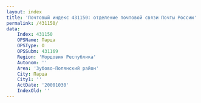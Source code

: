 ```yaml
---
layout: index
title: 'Почтовый индекс 431150: отделение почтовой связи Почты России'
permalink: /431150/
data:
    Index: 431150
    OPSName: Парца
    OPSType: О
    OPSSubm: 431169
    Region: 'Мордовия Республика'
    Autonom: ''
    Area: 'Зубово-Полянский район'
    City: Парца
    City1: ''
    ActDate: '20001030'
    IndexOld: ''
---
```

